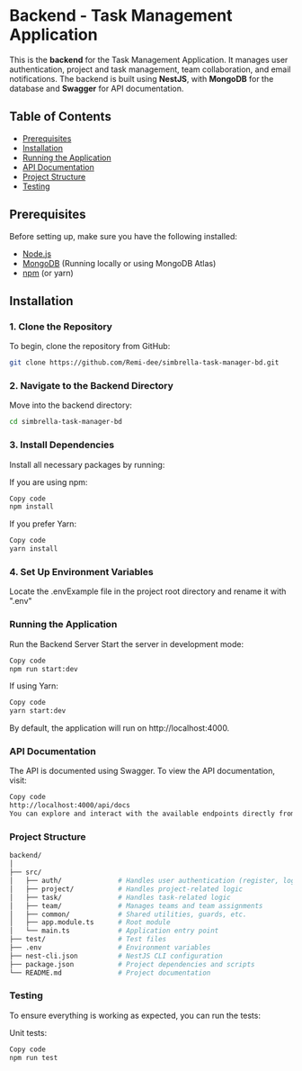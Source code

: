 # Backend - Task Management Application

This is the **backend** for the Task Management Application. It manages user authentication, project and task management, team collaboration, and email notifications. The backend is built using **NestJS**, with **MongoDB** for the database and **Swagger** for API documentation.

## Table of Contents

- [Prerequisites](#prerequisites)
- [Installation](#installation)
- [Running the Application](#running-the-application)
- [API Documentation](#api-documentation)
- [Project Structure](#project-structure)
- [Testing](#testing)

## Prerequisites

Before setting up, make sure you have the following installed:

- [Node.js](https://nodejs.org/en/download/) 
- [MongoDB](https://www.mongodb.com/try/download/community) (Running locally or using MongoDB Atlas)
- [npm](https://www.npmjs.com/get-npm) (or yarn)

## Installation

### 1. Clone the Repository

To begin, clone the repository from GitHub:

```bash
git clone https://github.com/Remi-dee/simbrella-task-manager-bd.git
```

### 2. Navigate to the Backend Directory
Move into the backend directory:

```bash
cd simbrella-task-manager-bd
```

### 3. Install Dependencies
Install all necessary packages by running:

If you are using npm:

```bash
Copy code
npm install
```
If you prefer Yarn:

```bash
Copy code
yarn install
```

### 4. Set Up Environment Variables
Locate the .envExample file in the project root directory and rename it with ".env" 

### Running the Application

Run the Backend Server
Start the server in development mode:

```bash
Copy code
npm run start:dev
```
If using Yarn:

```bash
Copy code
yarn start:dev
```
By default, the application will run on http://localhost:4000.

### API Documentation
The API is documented using Swagger. To view the API documentation, visit:

```bash
Copy code
http://localhost:4000/api/docs
You can explore and interact with the available endpoints directly from the Swagger UI.
```

### Project Structure

```bash
backend/
│
├── src/
│   ├── auth/              # Handles user authentication (register, login)
│   ├── project/           # Handles project-related logic
│   ├── task/              # Handles task-related logic
│   ├── team/              # Manages teams and team assignments
│   ├── common/            # Shared utilities, guards, etc.
│   ├── app.module.ts      # Root module
│   └── main.ts            # Application entry point
├── test/                  # Test files
├── .env                   # Environment variables
├── nest-cli.json          # NestJS CLI configuration
├── package.json           # Project dependencies and scripts
└── README.md              # Project documentation
```
### Testing
To ensure everything is working as expected, you can run the tests:

Unit tests:

```bash
Copy code
npm run test
```
